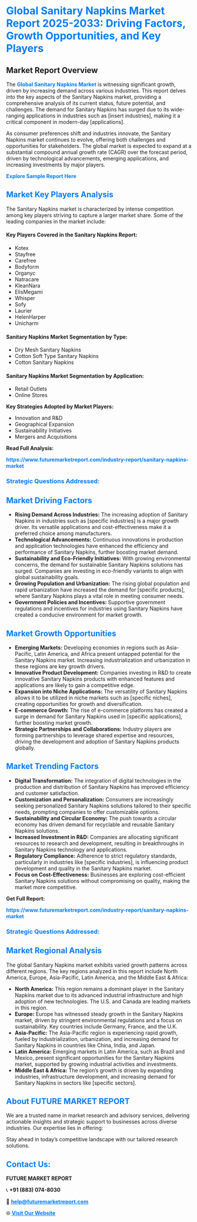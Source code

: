 <h1 style="color: #007BFF;">Global Sanitary Napkins Market Report 2025-2033: Driving Factors, Growth Opportunities, and Key Players</h1>

<section id="overview">
<h2>Market Report Overview</h2>
<p>The <a href="https://www.futuremarketreport.com/industry-report/sanitary-napkins-market" style="color: #007BFF; text-decoration: none;"><strong>Global Sanitary Napkins Market</strong></a> is witnessing significant growth, driven by increasing demand across various industries. This report delves into the key aspects of the Sanitary Napkins market, providing a comprehensive analysis of its current status, future potential, and challenges. The demand for Sanitary Napkins has surged due to its wide-ranging applications in industries such as [insert industries], making it a critical component in modern-day [applications].</p>
<p>As consumer preferences shift and industries innovate, the Sanitary Napkins market continues to evolve, offering both challenges and opportunities for stakeholders. The global market is expected to expand at a substantial compound annual growth rate (CAGR) over the forecast period, driven by technological advancements, emerging applications, and increasing investments by major players.</p>
</section>

<section id="overview">
<p><a href="https://www.futuremarketreport.com/request-sample/reportId=57355" style="color: #007BFF; text-decoration: none;"><strong>Explore Sample Report Here</strong></a></p>
</section>

<section id="key-players">
<h2 style="color: #007BFF;">Market Key Players Analysis</h2>
<p>The Sanitary Napkins market is characterized by intense competition among key players striving to capture a larger market share. Some of the leading companies in the market include:</p>
<h4>Key Players Covered in the Sanitary Napkins Report:</h4>
<ul><li>Kotex</li><li>Stayfree</li><li>Carefree</li><li>Bodyform</li><li>Organyc</li><li>Natracare</li><li>KleanNara</li><li>ElisMegami</li><li>Whisper</li><li>Sofy</li><li>Laurier</li><li>HelenHarper</li><li>Unicharm</li></ul>
<h4>Sanitary Napkins Market Segmentation by Type:</h4>
<ul><li>Dry Mesh Sanitary Napkins</li><li>Cotton Soft Type Sanitary Napkins</li><li>Cotton Sanitary Napkins</li></ul>

<h4>Sanitary Napkins Market Segmentation by Application:</h4>
<ul><li>Retail Outlets</li><li>Online Stores</li></ul>
<p><strong>Key Strategies Adopted by Market Players:</strong></p>
<ul>
<li>Innovation and R&D</li>
<li>Geographical Expansion</li>
<li>Sustainability Initiatives</li>
<li>Mergers and Acquisitions</li>
</ul>
</section>

<section>
<p><strong>Read Full Analysis: </strong></p><a href="https://www.futuremarketreport.com/industry-report/sanitary-napkins-market" style="color: #007BFF; text-decoration: none;"><strong>https://www.futuremarketreport.com/industry-report/sanitary-napkins-market</strong></a>
<h3 style="color: #007BFF;">Strategic Questions Addressed:</h3>
</section>

<section id="driving-factors">
<h2 style="color: #007BFF;">Market Driving Factors</h2>
<ul>
<li><strong>Rising Demand Across Industries:</strong> The increasing adoption of Sanitary Napkins in industries such as [specific industries] is a major growth driver. Its versatile applications and cost-effectiveness make it a preferred choice among manufacturers.</li>
<li><strong>Technological Advancements:</strong> Continuous innovations in production and application technologies have enhanced the efficiency and performance of Sanitary Napkins, further boosting market demand.</li>
<li><strong>Sustainability and Eco-Friendly Initiatives:</strong> With growing environmental concerns, the demand for sustainable Sanitary Napkins solutions has surged. Companies are investing in eco-friendly variants to align with global sustainability goals.</li>
<li><strong>Growing Population and Urbanization:</strong> The rising global population and rapid urbanization have increased the demand for [specific products], where Sanitary Napkins plays a vital role in meeting consumer needs.</li>
<li><strong>Government Policies and Incentives:</strong> Supportive government regulations and incentives for industries using Sanitary Napkins have created a conducive environment for market growth.</li>
</ul>
</section>

<section id="growth-opportunities">
<h2 style="color: #007BFF;">Market Growth Opportunities</h2>
<ul>
<li><strong>Emerging Markets:</strong> Developing economies in regions such as Asia-Pacific, Latin America, and Africa present untapped potential for the Sanitary Napkins market. Increasing industrialization and urbanization in these regions are key growth drivers.</li>
<li><strong>Innovative Product Development:</strong> Companies investing in R&D to create innovative Sanitary Napkins products with enhanced features and applications are likely to gain a competitive edge.</li>
<li><strong>Expansion into Niche Applications:</strong> The versatility of Sanitary Napkins allows it to be utilized in niche markets such as [specific niches], creating opportunities for growth and diversification.</li>
<li><strong>E-commerce Growth:</strong> The rise of e-commerce platforms has created a surge in demand for Sanitary Napkins used in [specific applications], further boosting market growth.</li>
<li><strong>Strategic Partnerships and Collaborations:</strong> Industry players are forming partnerships to leverage shared expertise and resources, driving the development and adoption of Sanitary Napkins products globally.</li>
</ul>
</section>

<section id="trending-factors">
<h2 style="color: #007BFF;">Market Trending Factors</h2>
<ul>
<li><strong>Digital Transformation:</strong> The integration of digital technologies in the production and distribution of Sanitary Napkins has improved efficiency and customer satisfaction.</li>
<li><strong>Customization and Personalization:</strong> Consumers are increasingly seeking personalized Sanitary Napkins solutions tailored to their specific needs, prompting companies to offer customizable options.</li>
<li><strong>Sustainability and Circular Economy:</strong> The push towards a circular economy has driven demand for recyclable and reusable Sanitary Napkins solutions.</li>
<li><strong>Increased Investment in R&D:</strong> Companies are allocating significant resources to research and development, resulting in breakthroughs in Sanitary Napkins technology and applications.</li>
<li><strong>Regulatory Compliance:</strong> Adherence to strict regulatory standards, particularly in industries like [specific industries], is influencing product development and quality in the Sanitary Napkins market.</li>
<li><strong>Focus on Cost-Effectiveness:</strong> Businesses are exploring cost-efficient Sanitary Napkins solutions without compromising on quality, making the market more competitive.</li>
</ul>
</section>

<section>
<p><strong>Get Full Report: </strong></p><a href="https://www.futuremarketreport.com/industry-report/sanitary-napkins-market" style="color: #007BFF; text-decoration: none;"><strong>https://www.futuremarketreport.com/industry-report/sanitary-napkins-market</strong></a>
<h3 style="color: #007BFF;">Strategic Questions Addressed:</h3>
</section>


<section id="regional-analysis">
<h2 style="color: #007BFF;">Market Regional Analysis</h2>
<p>The global Sanitary Napkins market exhibits varied growth patterns across different regions. The key regions analyzed in this report include North America, Europe, Asia-Pacific, Latin America, and the Middle East & Africa:</p>
<ul>
<li><strong>North America:</strong> This region remains a dominant player in the Sanitary Napkins market due to its advanced industrial infrastructure and high adoption of new technologies. The U.S. and Canada are leading markets in this region.</li>
<li><strong>Europe:</strong> Europe has witnessed steady growth in the Sanitary Napkins market, driven by stringent environmental regulations and a focus on sustainability. Key countries include Germany, France, and the U.K.</li>
<li><strong>Asia-Pacific:</strong> The Asia-Pacific region is experiencing rapid growth, fueled by industrialization, urbanization, and increasing demand for Sanitary Napkins in countries like China, India, and Japan.</li>
<li><strong>Latin America:</strong> Emerging markets in Latin America, such as Brazil and Mexico, present significant opportunities for the Sanitary Napkins market, supported by growing industrial activities and investments.</li>
<li><strong>Middle East & Africa:</strong> The region’s growth is driven by expanding industries, infrastructure development, and increasing demand for Sanitary Napkins in sectors like [specific sectors].</li>
</ul>
</section>

<footer>
<h2 style="color: #007BFF;">About FUTURE MARKET REPORT</h2>
<p>We are a trusted name in market research and advisory services, delivering actionable insights and strategic support to businesses across diverse industries. Our expertise lies in offering:</p>

<p>Stay ahead in today’s competitive landscape with our tailored research solutions.</p>

<h2 style="color: #007BFF;">Contact Us:</h2>
<p><strong>FUTURE MARKET REPORT</strong></p>
<p>📞 <strong>+91 (883) 074-8030</strong></p>
<p>📧 <strong><a href="mailto:help@futuremarketreport.com" style="color: #007BFF;">help@futuremarketreport.com</a></strong></p>
<p>🌐 <strong><a href="https://www.futuremarketreport.com/" style="color: #007BFF;">Visit Our Website</a></strong></p>
</footer>
